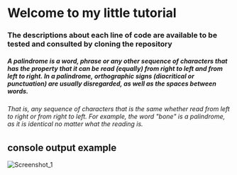 # Welcome to my little tutorial

### The descriptions about each line of code are available to be tested and consulted by cloning the repository

##### A palindrome is a word, phrase or any other sequence of characters that has the property that it can be read (equally) from right to left and from left to right. In a palindrome, orthographic signs (diacritical or punctuation) are usually disregarded, as well as the spaces between words.
###### That is, any sequence of characters that is the same whether read from left to right or from right to left. For example, the word "bone" is a palindrome, as it is identical no matter what the reading is.

**console output example**
------------
![Screenshot_1](https://user-images.githubusercontent.com/59379254/86488451-63985500-bd37-11ea-9484-0ded3f7f291b.png)


